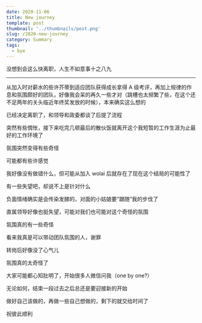 ```yaml
---
date: 2020-11-06
title: New journey
template: post
thumbnail: '../thumbnails/post.png'
slug: /2020-new-journey
category: Summary
tags:
  - bye
---
```


没想到会这么快离职，人生不如意事十之八九

---

从加入时对薪水的些许芥蒂到适应团队获得成长拿得 A 级考评，再加上规律的作息和氛围颇好的团队，好像我会呆的再久一些才对（跳槽也太频繁了些，在这个还不足两年的关头临近年终奖发放的时候），本来确实这么想的

已经决定离职了，和领导和政委都谈了后提了流程

突然有些惆怅，接下来吃完几顿最后的散伙饭就离开这个我短暂的工作生涯为止最好的工作环境了

氛围突然变得有些奇怪

可能都有些许感觉

我好像没有做错什么，但可能从加入 wolai 后就存在了现在这个结局的可能性了

有一些失望吧，却说不上是针对什么

负面情绪确实是会传染发酵的，对面的小姑娘要“跟随”我的步伐了

直属领导好像也挺失望，可能对我们也可能对这个奇怪的氛围

氛围真的有一些奇怪

看来我真是可以带动团队氛围的人，谢罪

转岗后好像没了心气儿

氛围真的太奇怪了

大家可能都心知肚明了，开始很多人微信问我（one by one?）

无论如何，结束一段过去之后总还是要迎接新的开始

做好自己该做的，再做一些自己想做的，剩下的就交给时间了

祝彼此顺利
